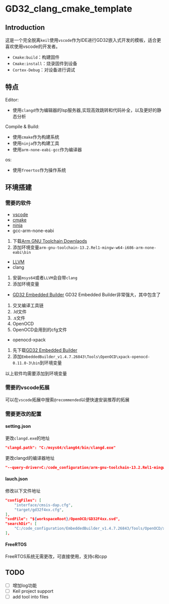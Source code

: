 # GD32_clang_cmake_template

## Introduction

这是一个完全脱离`keil`使用`vscode`作为IDE进行GD32嵌入式开发的模板，适合更喜欢使用vscode的开发者。
- `Cmake:build`：构建固件
- `Cmake:install`：烧录固件到设备
- `Cortex-Debug`：对设备进行调试

## 特点

Editor:
- 使用`clangd`作为编辑器的lsp服务器,实现高效跳转和代码补全，以及更好的静态分析

Compile & Build:
- 使用`cmake`作为构建系统
- 使用`ninja`作为构建工具
- 使用`arm-none-eabi-gcc`作为编译器

os:
- 使用`freertos`作为操作系统

## 环境搭建

### 需要的软件

- [vscode](https://code.visualstudio.com/Download)
- [cmake](https://cmake.org/download/)
- [ninja](https://github.com/ninja-build/ninja/releases/tag/v1.12.1)
- gcc-arm-none-eabi
1. 下载[Arm GNU Toolchain Downlaods](https://developer.arm.com/downloads/-/arm-gnu-toolchain-downloads/13-2-rel1)
2. 添加环境变量`arm-gnu-toolchain-13.2.Rel1-mingw-w64-i686-arm-none-eabi\bin`
- [LLVM](https://llvm.org/)
- clang
1. 安装`msys64`或者`LLVM`会自带`clang`
2. 添加环境变量
- [GD32 Embedded Builder](https://www.gd32mcu.com/cn/download)
GD32 Embedded Builder非常强大，其中包含了
1. 交叉编译工具链
2. .ld文件
3. .s文件
4. OpenOCD
5. OpenOCD会用到的cfg文件
- openocd-xpack
1. 先下载[GD32 Embedded Builder](https://www.gd32mcu.com/cn/download)
2. 添加`EmbeddedBuilder_v1.4.7.26843\Tools\OpenOCD\xpack-openocd-0.11.0-3\bin`到环境变量

以上软件均需要添加到环境变量
### 需要的vscode拓展

可以在`vscode`拓展中搜索`@recommended`以便快速安装推荐的拓展

### 需要更改的配置

#### setting.json

更改`clangd.exe`的地址
```json
"clangd.path": "C:/msys64/clang64/bin/clangd.exe"
```

更改clangd的编译器地址
```json
"--query-driver=C:/code_configuration/arm-gnu-toolchain-13.2.Rel1-mingw-w64-i686-arm-none-eabi/bin/arm-none-eabi-g++.exe"
```

#### lauch.json

修改以下文件地址
```json
"configFiles": [
    "interface/cmsis-dap.cfg",
    "target/gd32f4xx.cfg",
],
"svdFile": "${workspaceRoot}/OpenOCD/GD32F4xx.svd",
"searchDir": [
    "C:/code_configuration/EmbeddedBuilder_v1.4.7.26843/Tools/OpenOCD/xpack-openocd-0.11.0-3/scripts/"
],
```

#### FreeRTOS

FreeRTOS系统无需更改，可直接使用，支持c和cpp

## TODO

- [ ] 增加log功能
- [ ] Keil project support
- [ ] add tool into files